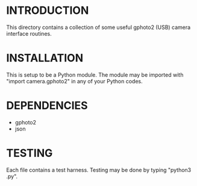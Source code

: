 # INTRODUCTION #
This directory contains a collection of some useful gphoto2 (USB) camera interface routines.

# INSTALLATION #
This is setup to be a Python module.  The module may be imported with "import camera.gphoto2" in any of your Python codes.

# DEPENDENCIES #
* gphoto2
* json

# TESTING #
Each file contains a test harness.  Testing may be done by typing "python3 <file>.py".
